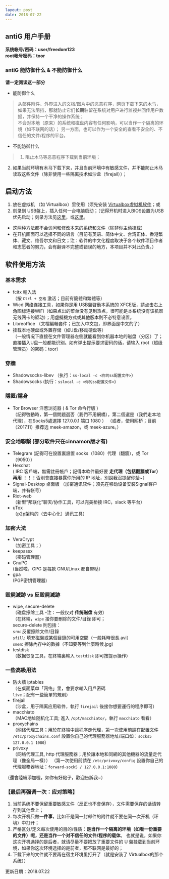 ```yaml
---
layout: post
date: 2018-07-22
---
```


## antiG 用户手册   

**系统帐号/密码：user/freedom123**  
**root帐号密码：toor**     


### antiG 能防御什么 & 不能防御什么

**请一定阅读这一部分**   

- 能防御什么  
> 从邮件附件、外界进入的文档/图片中的恶意程序，网页下载下来的木马，如果无法阻挡，那就防止它们**长期**驻留在系统对用户进行监视并回传用户数据，并保持一个干净的操作系统；   
> 不会对本地（原来）的系统和磁盘内容有任何影响，可以当作一个隔离的环境（如不联网的话）；
> 另一方面，也可以作为一个安全的查看不安全的、不信任的文件/程序的平台。

- 不能防御什么   
> 1. 阻止木马等恶意程序下载到当前环境； 
2. 如果当前环境有木马下载下来，并且当前环境中有敏感文件，并不能防止木马读取这些文件（除非使用一些隔离技术如沙盒（firejail））；   

## 启动方法  

1. 放在虚拟机 （如 Virtualbox）里使用（须先安装 [Virtualbox虚拟机软件](https://www.virtualbox.org/wiki/Downloads)；或   
2. 刻录到 USB盤上，插入任何一台电脑启动；（记得开机时进入BIOS设置为USB优先启动；刻录方法见[这里](https://rufus.akeo.ie/?locale=zh_CN)，或[这里](https://program-think.blogspot.com/2013/12/create-bootable-usb-stick-from-iso.html)。   
- 这两种方法都不会访问和修改本来的系统和文件（除非你主动挂载）
- 在开机画面可以选择不同的语言（目前有英语、简体中文、台湾正体、香港繁体、藏文、维吾尔文和日文；注：软件的中文化程度取决于各个软件项目作者和志愿者的努力，会有翻译不完整或错误的地方，本项目并不对此负责。）

## 软件使用方法

### 基本需求
- fcitx 輸入法     
	（按 `Ctrl + 空格` 激活；目前有簡體和繁體等）
- Wicd
	网络连接工具，如果你是用 USB盤啓動本系統的 XFCE版，請点击右上角图标连接WiFi（如果点出的菜单没有见到热点，很可能是本系统没有该机器无线网卡的驱动）；用虛擬機方式或其他版本則不必特意设置。    
- Libreoffice 
	（文檔編輯套件；已加入中文包，即界面是中文的了）
- 挂载本地硬盘或外置存储（如U盘/移动硬盘等）    
	（一般情况下直接在文件管理器左侧就能看到你机器本地的磁盘（分区）了；直接插入U盘一般都能识别。如有弹出提示要求密码的话，请输入 root（超级管理员）的密码：toor）    

### 穿牆
- Shadowsocks-libev 
	（执行：`ss-local -c <你的ss配置文件>`）
- Shadowsocks
	(执行：`sslocal -c <你的ss配置文件>`)


### 隱匿/隱身
- Tor Browser 洋葱浏览器 ( & Tor 命令行版 )    
	（記得啓動時，第一個問題選否（我們不用網橋），第二個選是（我們走本地代理），在Socks5處選擇 127.0.0.1 端口 1080 ）
	（或者，使用网桥；目前（2017.11）推荐选 meek-amazon，或 meek-azure。）    

 
### 安全地聯繫 (部分软件只在cinnamon版才有)  
- Telegram 
	(記得可在設置裏設置 socks（1080）代理（翻牆），或 Tor（9050））
- Hexchat    
	( IRC 客戶端，無需註冊帳戶；記得本軟件最好要 **走代理（包括翻牆或Tor）再用** ！！！否則會直接暴露你所用的 IP 地址，別說我沒提醒你蛤~）
- Signal-Desktop 桌面版
	（加密通讯软件；须先在移动设备安装Signal客户端，并有帐号）
- Riot-web   
	（新型“邦联化”聊天/协作工具，可以完美桥接 IRC，slack 等平台）   
- uTox   
	（p2p架构的（去中心化）通讯工具）   

### 加密大法   
- VeraCrypt     
	（加密工具；）
- keepassx    
	（密码管理器）
- GnuPG     
	(当然啦，GPG 是每款 GNU/Linux 都自带哒）
- gpa   
	(PGP密钥管理器)

### 毀屍滅跡 vs 反毀屍滅跡   
- wipe, secure-delete     
	（磁盘擦除工具 -注：一般仅对 **传统磁盘** 有效）   
	（在終端，`wipe` 接你要刪除的文件/目錄 即可；   
	secure-delete 則包括：    
	`srm`: 反覆擦除文件/目錄    
	`sfill`: 填充磁盤或某個目錄的可用空間（一般耗時很長.avi）   
	`smem`: 擦除內存中的數據（不知要等到什麼時候.jpg）
- testdisk    
	（数据恢复工具，在終端裏輸入 `testdisk` 即可按提示操作）

### 一些高級用法
- 防火牆 iptables    
	（在桌面菜单「网络」里，會要求輸入用戶密碼 `live`；配有一些簡單的規則）
- firejail    
	（沙盒，用于隔离应用软件，執行 `firejail` 後接你想要運行的程序即可）
- macchiato    
	（MAC地址随机化工具; 進入 `/opt/macchiato/`，執行 `macchiato` 看看）
- proxychains    
	（网络代理工具；用於在終端中讓程序走代理，第一次使用前請在配置文件 `/etc/proxychains.conf` 設置你自己的代理服務器地址/端口如：`socks5 127.0.0.1 1080`）
- privoxy    
	（网络代理工具, http 代理服務器；用於讓本地和同網的其他機器的流量走代理（像全局一樣））
	（第一次使用前請在 `/etc/privoxy/config` 設置你自己的代理服務器地址：`forward-sock5 / 127.0.0.1:1080`）


（還會陸續添加喔，如你有好點子，歡迎告訴我~）


### 【最后再强调一次：应对策略】    

1. 当前系统不要保留重要敏感文件（反正也不會保存），文件需要保存的话请转存到其他盘上；
2. 每次开机只做**一件事**，比如不是同一封邮件的附件就不要在同一次开机（环境）中打开；
3. 严格区分/定义每次使用的目的/性质：**是当作一个隔离的环境（如看一份重要的文件）呢，还是当作一个对不信任的文件/程序的载体**。 也就是说，如果你这次开机选择的是后者，就请尽量不要把放了重要文件的 U 盤挂载到当前环境，如果你这次环境选择的是前者，那不联网是最好的；
4. 下载下来的文件就不要再在宿主环境里打开了（就是安装了 Virtualbox的那个系统））


更新日期：2018.07.22
